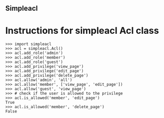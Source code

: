 Simpleacl
---------

Instructions for simpleacl Acl class
====================================

    >>> import simpleacl
    >>> acl = simpleacl.Acl()
    >>> acl.add_role('admin')
    >>> acl.add_role('member')
    >>> acl.add_role('guest')
    >>> acl.add_privilege('view_page')
    >>> acl.add_privilege('edit_page')
    >>> acl.add_privilege('delete_page')
    >>> acl.allow('admin', 'all')
    >>> acl.allow('member', ['view_page', 'edit_page'])
    >>> acl.allow('guest', 'view_page')
    >>> # check if the user is allowed to the privilege
    >>> acl.is_allowed('member', 'edit_page')
    True
    >>> acl.is_allowed('member', 'delete_page')
    False
